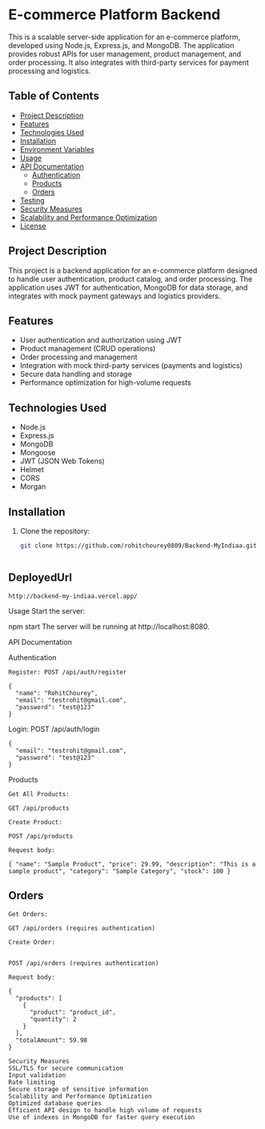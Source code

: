 # E-commerce Platform Backend

This is a scalable server-side application for an e-commerce platform, developed using Node.js, Express.js, and MongoDB. The application provides robust APIs for user management, product management, and order processing. It also integrates with third-party services for payment processing and logistics.

## Table of Contents

- [Project Description](#project-description)
- [Features](#features)
- [Technologies Used](#technologies-used)
- [Installation](#installation)
- [Environment Variables](#environment-variables)
- [Usage](#usage)
- [API Documentation](#api-documentation)
  - [Authentication](#authentication)
  - [Products](#products)
  - [Orders](#orders)
- [Testing](#testing)
- [Security Measures](#security-measures)
- [Scalability and Performance Optimization](#scalability-and-performance-optimization)
- [License](#license)

## Project Description

This project is a backend application for an e-commerce platform designed to handle user authentication, product catalog, and order processing. The application uses JWT for authentication, MongoDB for data storage, and integrates with mock payment gateways and logistics providers.

## Features

- User authentication and authorization using JWT
- Product management (CRUD operations)
- Order processing and management
- Integration with mock third-party services (payments and logistics)
- Secure data handling and storage
- Performance optimization for high-volume requests

## Technologies Used

- Node.js
- Express.js
- MongoDB
- Mongoose
- JWT (JSON Web Tokens)
- Helmet
- CORS
- Morgan

## Installation

1. Clone the repository:
   ```bash
   git clone https://github.com/rohitchourey0809/Backend-MyIndiaa.git



## DeployedUrl

```
http://backend-my-indiaa.vercel.app/

```

Usage
Start the server:


npm start
The server will be running at http://localhost:8080.

API Documentation


Authentication


```Register: POST /api/auth/register```

```
{
  "name": "RohitChourey",
  "email": "testrohit@gmail.com",
  "password": "test@123"
}

```


Login: POST /api/auth/login

```
{
  "email": "testrohit@gmail.com",
  "password": "test@123"
}
```


Products

`Get All Products:`

```
GET /api/products
```


`Create Product:` 

```
POST /api/products
```


`Request body:`

`{ "name": "Sample Product", "price": 29.99, "description": "This is a sample product", "category": "Sample Category", "stock": 100 }`


## Orders


`Get Orders:`


 ```
 GET /api/orders (requires authentication)

 ```

`Create Order: `

```

POST /api/orders (requires authentication)

```


`Request body:`

```
{
  "products": [
    {
      "product": "product_id",
      "quantity": 2
    }
  ],
  "totalAmount": 59.98
}
```






```
Security Measures
SSL/TLS for secure communication
Input validation
Rate limiting
Secure storage of sensitive information
Scalability and Performance Optimization
Optimized database queries
Efficient API design to handle high volume of requests
Use of indexes in MongoDB for faster query execution

```

